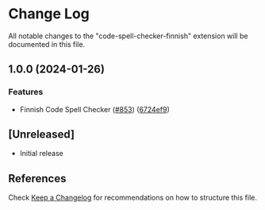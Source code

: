 # Change Log

All notable changes to the "code-spell-checker-finnish" extension will be documented in this file.

## 1.0.0 (2024-01-26)


### Features

* Finnish Code Spell Checker ([#853](https://github.com/streetsidesoftware/vscode-cspell-dict-extensions/issues/853)) ([6724ef9](https://github.com/streetsidesoftware/vscode-cspell-dict-extensions/commit/6724ef9e2d7dbb1eec7f9c062856cf13c3624577))

## [Unreleased]

- Initial release

## References

Check [Keep a Changelog](http://keepachangelog.com/) for recommendations on how to structure this file.
